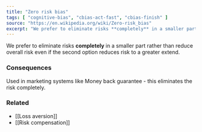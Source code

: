 ```yaml
---
title: "Zero risk bias"
tags: [ "cognitive-bias", "cbias-act-fast", "cbias-finish" ]
source: "https://en.wikipedia.org/wiki/Zero-risk_bias"
excerpt: "We prefer to eliminate risks **completely** in a smaller part rather than reduce overall risk even if the second option reduces risk to a greater extend."
---
```


We prefer to eliminate risks **completely** in a smaller part rather than reduce overall risk even if the second option reduces risk to a greater extend. 

### Consequences

Used in marketing systems like Money back guarantee - this eliminates the risk completely.

### Related

- [[Loss aversion]]
- [[Risk compensation]]
